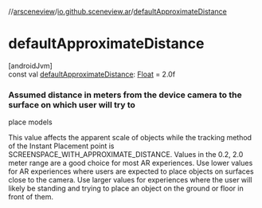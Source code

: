 //[arsceneview](../../index.md)/[io.github.sceneview.ar](index.md)/[defaultApproximateDistance](default-approximate-distance.md)

# defaultApproximateDistance

[androidJvm]\
const val [defaultApproximateDistance](default-approximate-distance.md): [Float](https://kotlinlang.org/api/latest/jvm/stdlib/kotlin/-float/index.html) = 2.0f

###  Assumed distance in meters from the device camera to the surface on which user will try to

place models

This value affects the apparent scale of objects while the tracking method of the Instant Placement point is SCREENSPACE_WITH_APPROXIMATE_DISTANCE. Values in the 0.2, 2.0 meter range are a good choice for most AR experiences. Use lower values for AR experiences where users are expected to place objects on surfaces close to the camera. Use larger values for experiences where the user will likely be standing and trying to place an object on the ground or floor in front of them.
